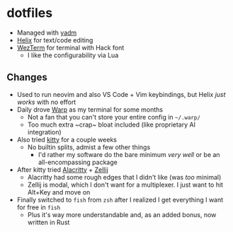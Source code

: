 # dotfiles
- Managed with [yadm](https://yadm.io)
- [Helix](https://helix-editor.com) for text/code editing
- [WezTerm](https://wezfurlong.org/wezterm/) for terminal with Hack font
  - I like the configurability via Lua

## Changes
- Used to run neovim and also VS Code + Vim keybindings, but Helix *just works* with no effort
- Daily drove [Warp](https://www.warp.dev) as my terminal for some months
  - Not a fan that you can't store your entire config in `~/.warp/`
  - Too much extra ~crap~ bloat included (like proprietary AI integration)
- Also tried [kitty](https://sw.kovidgoyal.net/kitty/) for a couple weeks
  - No builtin splits, admist a few other things
    - I'd rather my software do the bare minimum *very well* or be an all-encompassing package
- After kitty tried [Alacritty](https://alacritty.org) + [Zellij](https://zellij.dev)
  - Alacritty had some rough edges that I didn't like (was _too_ minimal)
  - Zellij is modal, which I don't want for a multiplexer. I just want to hit Alt+Key and move on
- Finally switched to `fish` from `zsh` after I realized I get everything I want for free in `fish`
  - Plus it's way more understandable and, as an added bonus, now written in Rust
